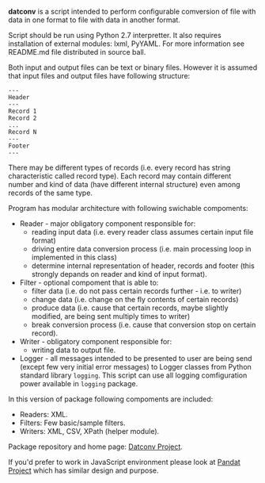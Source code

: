 **datconv** is a script intended to perform configurable comversion of file
with data in one format to file with data in another format.

Script should be run using Python 2.7 interpretter. It also requires
installation of external modules: lxml, PyYAML. For more information see
README.md file distributed in source ball.

Both input and output files can be text or binary files. However it is
assumed that input files and output files have following structure: 
```
---
Header 
---
Record 1 
Record 2 
... 
Record N 
--- 
Footer
---
```
There may be different types of records (i.e. every record has string
characteristic called record type). Each record may contain different
number and kind of data (have different internal structure) even among
records of the same type.

Program has modular architecture with following swichable compoments:

- Reader - major obligatory component responsible for: 
  - reading input data (i.e. every reader class assumes certain input file format) 
  - driving entire data conversion process (i.e. main processing loop in implemented in this class) 
  - determine internal representation of header, records and footer (this strongly depands on reader and kind of input format).
- Filter - optional compoment that is able to: 
  - filter data (i.e. do not pass certain records further - i.e. to writer)
  - change data (i.e. change on the fly contents of certain records) 
  - produce data (i.e. cause that certain records, maybe slightly modified, are being sent multiply times to writer) 
  - break conversion process (i.e. cause that conversion stop on certain record). 
- Writer - obligatory component responsible for: 
  - writing data to output file. 
- Logger - all messages intended to be presented to user are being send 
  (except few very initial error messages) to Logger classes from Python standard
library `logging`. This script can use all logging comfiguration power available in `logging` package.

In this version of package following compoments are included: 

- Readers: XML. 
- Filters: Few basic/sample filters.
- Writers: XML, CSV, XPath (helper module).

Package repository and home page: [Datconv Project](https://github.com/gwierzchowski/datconv).

If you'd prefer to work in JavaScript environment please look at [Pandat Project](https://github.com/pandat-team/pandat/) which has similar design and purpose.
